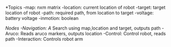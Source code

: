 *Topics
-map: nxm matrix
-location: current location of robot
-target: target location of robot
-path: required path, from location to target
-voltage: battery voltage
-inmotion: boolean


*Nodes
-Navigation: A* Search using map,location and target, outputs path
-Aruco: Reads aruco markers, outputs location
-Control: Control robot, reads path
-Interaction: Controls robot arm